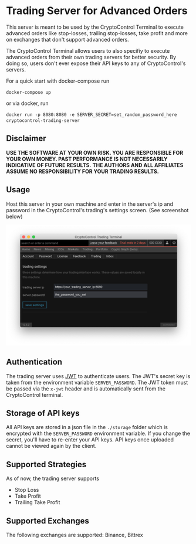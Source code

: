 Trading Server for Advanced Orders
==================================

This server is meant to be used by the CryptoControl Terminal to execute advanced orders like stop-losses, trailing stop-losses, take profit and more on exchanges that don't support advanced orders.

The CryptoControl Terminal allows users to also specifiy to execute advanced orders from their own trading servers for better security. By doing so, users don't ever expose their API keys to any of CryptoControl's servers.

For a quick start with docker-compose run
```
docker-compose up
```
or via docker, run
```
docker run -p 8080:8080 -e SERVER_SECRET=set_random_password_here cryptocontrol-trading-server
```

## Disclaimer
**USE THE SOFTWARE AT YOUR OWN RISK. YOU ARE RESPONSIBLE FOR YOUR OWN MONEY. PAST PERFORMANCE IS NOT NECESSARILY INDICATIVE OF FUTURE RESULTS.**
**THE AUTHORS AND ALL AFFILIATES ASSUME NO RESPONSIBILITY FOR YOUR TRADING RESULTS.**

## Usage
Host this server in your own machine and enter in the server's ip and password in the CryptoControl's trading's settings screen. (See screenshot below)

![Insert Server Details](./screenshot.png)

## Authentication
The trading server uses [JWT](https://jwt.io/) to authenticate users. The JWT's secret key is taken from the environment variable `SERVER_PASSWORD`. The JWT token must be passed via the `x-jwt` header and is automatically sent from the CryptoControl terminal.

## Storage of API keys
All API keys are stored in a json file in the `./storage` folder which is encrypted with the `SERVER_PASSWORD` environment variable. If you change the secret, you'll have to re-enter your API keys. API keys once uploaded cannot be viewed again by the client.

## Supported Strategies
As of now, the trading server supports
- Stop Loss
- Take Profit
- Trailing Take Profit

## Supported Exchanges
The following exchanges are supported: Binance, Bittrex
